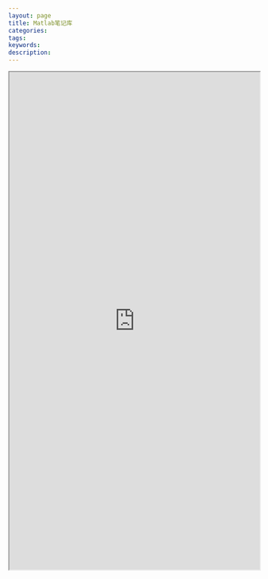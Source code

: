 ```yaml
---
layout: page
title: Matlab笔记库
categories:
tags:
keywords:
description:
---
```




<iframe src="http://www.guofei.site/reading/matlab/#/_main" width="100%" height="1000em" marginwidth="10%"></iframe>
